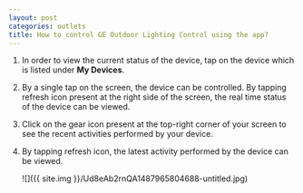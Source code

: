 ```yaml
---
layout: post
categories: outlets
title: How to control GE Outdoor Lighting Control using the app?
---
```


1. In order to view the current status of the device, tap on the device which is listed under **My Devices**.

2. By a single tap on the screen, the device can be controlled. By tapping refresh icon present at the right side of the screen, the real time status of the device can be viewed.

3. Click on the gear icon present at the top-right corner of your screen to see the recent activities performed by your device.

4. By tapping refresh icon, the latest activity performed by the device can be viewed.

    ![]({{ site.img }}/Ud8eAb2rnQA1487965804688-untitled.jpg)